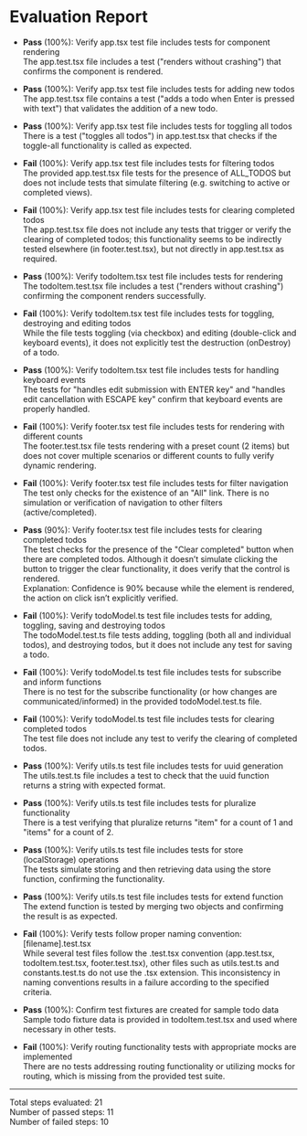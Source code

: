 # Evaluation Report

- **Pass** (100%): Verify app.tsx test file includes tests for component rendering  
  The app.test.tsx file includes a test ("renders without crashing") that confirms the component is rendered.

- **Pass** (100%): Verify app.tsx test file includes tests for adding new todos  
  The app.test.tsx file contains a test ("adds a todo when Enter is pressed with text") that validates the addition of a new todo.

- **Pass** (100%): Verify app.tsx test file includes tests for toggling all todos  
  There is a test ("toggles all todos") in app.test.tsx that checks if the toggle-all functionality is called as expected.

- **Fail** (100%): Verify app.tsx test file includes tests for filtering todos  
  The provided app.test.tsx file tests for the presence of ALL_TODOS but does not include tests that simulate filtering (e.g. switching to active or completed views).

- **Fail** (100%): Verify app.tsx test file includes tests for clearing completed todos  
  The app.test.tsx file does not include any tests that trigger or verify the clearing of completed todos; this functionality seems to be indirectly tested elsewhere (in footer.test.tsx), but not directly in app.test.tsx as required.

- **Pass** (100%): Verify todoItem.tsx test file includes tests for rendering  
  The todoItem.test.tsx file includes a test ("renders without crashing") confirming the component renders successfully.

- **Fail** (100%): Verify todoItem.tsx test file includes tests for toggling, destroying and editing todos  
  While the file tests toggling (via checkbox) and editing (double-click and keyboard events), it does not explicitly test the destruction (onDestroy) of a todo.

- **Pass** (100%): Verify todoItem.tsx test file includes tests for handling keyboard events  
  The tests for "handles edit submission with ENTER key" and "handles edit cancellation with ESCAPE key" confirm that keyboard events are properly handled.

- **Fail** (100%): Verify footer.tsx test file includes tests for rendering with different counts  
  The footer.test.tsx file tests rendering with a preset count (2 items) but does not cover multiple scenarios or different counts to fully verify dynamic rendering.

- **Fail** (100%): Verify footer.tsx test file includes tests for filter navigation  
  The test only checks for the existence of an "All" link. There is no simulation or verification of navigation to other filters (active/completed).

- **Pass** (90%): Verify footer.tsx test file includes tests for clearing completed todos  
  The test checks for the presence of the "Clear completed" button when there are completed todos. Although it doesn’t simulate clicking the button to trigger the clear functionality, it does verify that the control is rendered.  
  Explanation: Confidence is 90% because while the element is rendered, the action on click isn’t explicitly verified.

- **Fail** (100%): Verify todoModel.ts test file includes tests for adding, toggling, saving and destroying todos  
  The todoModel.test.ts file tests adding, toggling (both all and individual todos), and destroying todos, but it does not include any test for saving a todo.

- **Fail** (100%): Verify todoModel.ts test file includes tests for subscribe and inform functions  
  There is no test for the subscribe functionality (or how changes are communicated/informed) in the provided todoModel.test.ts file.

- **Fail** (100%): Verify todoModel.ts test file includes tests for clearing completed todos  
  The test file does not include any test to verify the clearing of completed todos.

- **Pass** (100%): Verify utils.ts test file includes tests for uuid generation  
  The utils.test.ts file includes a test to check that the uuid function returns a string with expected format.

- **Pass** (100%): Verify utils.ts test file includes tests for pluralize functionality  
  There is a test verifying that pluralize returns "item" for a count of 1 and "items" for a count of 2.

- **Pass** (100%): Verify utils.ts test file includes tests for store (localStorage) operations  
  The tests simulate storing and then retrieving data using the store function, confirming the functionality.

- **Pass** (100%): Verify utils.ts test file includes tests for extend function  
  The extend function is tested by merging two objects and confirming the result is as expected.

- **Fail** (100%): Verify tests follow proper naming convention: [filename].test.tsx  
  While several test files follow the .test.tsx convention (app.test.tsx, todoItem.test.tsx, footer.test.tsx), other files such as utils.test.ts and constants.test.ts do not use the .tsx extension. This inconsistency in naming conventions results in a failure according to the specified criteria.

- **Pass** (100%): Confirm test fixtures are created for sample todo data  
  Sample todo fixture data is provided in todoItem.test.tsx and used where necessary in other tests.

- **Fail** (100%): Verify routing functionality tests with appropriate mocks are implemented  
  There are no tests addressing routing functionality or utilizing mocks for routing, which is missing from the provided test suite.

---

Total steps evaluated: 21  
Number of passed steps: 11  
Number of failed steps: 10